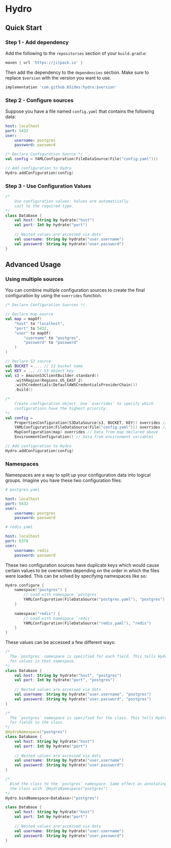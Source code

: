 # Hydro

## Quick Start

### Step 1 - Add dependency

Add the following to the `repositories` section of your `build.gradle`:

```groovy
maven { url 'https://jitpack.io' }
```

Then add the dependency to the `dependencies` section. Make sure to replace `$version` with the version
you want to use.

```groovy
implementation 'com.github.6Sides:hydro:$version'
```

### Step 2 - Configure sources

Suppose you have a file named `config.yaml` that contains the following data:

```yaml
host: localhost
port: 5432
user:
    username: postgres
    password: password
```

```kotlin
/* Declare Configuration Source */
val config = YAMLConfiguration(FileDataSource(File("config.yaml")))

// Add configuration to Hydro
Hydro.addConfiguration(config)
```

### Step 3 - Use Configuration Values

```kotlin
/*
    Use configuration values. Values are automatically 
    cast to the required type.
*/
class Database {
    val host: String by hydrate("host")
    val port: Int by hydrate("port")
    
    // Nested values are accessed via dots
    val username: String by hydrate("user.username")
    val password: String by hydrate("user.password")
}
```

## Advanced Usage

### Using multiple sources

You can combine multiple configuration sources to create the final configuration by using the `overrides` function.

```kotlin
/* Declare Configuration Sources */

// Declare map source
val map = mapOf(
    "host" to "localhost",
    "port" to 5432,
    "user" to mapOf(
        "username" to "postgres",
        "password" to "password"
    )
)

// Declare S3 source
val BUCKET = ... // S3 bucket name
val KEY = ... // S3 object key
val s3 = AmazonS3ClientBuilder.standard()
    .withRegion(Regions.US_EAST_2)
    .withCredentials(DefaultAWSCredentialsProviderChain())
    .build()

/* 
    Create configuration object. Use `overrides` to specify which 
    configurations have the highest priority.
*/
val config =
    PropertiesConfiguration(S3DataSource(s3, BUCKET, KEY)) overrides // Data from remote properties file
    YAMLConfiguration(FileDataSource(File("config.yaml"))) overrides // Data from local yaml file
    MapConfiguration(map) overrides // Data from map declared above
    EnvironmentConfiguration() // Data from environment variables

// Add configuration to Hydro
Hydro.addConfiguration(config)
```

### Namespaces

Namespaces are a way to split up your configuration data into logical groups. Imagine you have these two configuration
files:

```yaml
# postgres.yaml

host: localhost
port: 5432
user:
    username: postgres
    password: password
```

```yaml
# redis.yaml

host: localhost
port: 6379
user:
    username: redis
    password: password
``` 

These two configuration sources have duplicate keys which would cause certain values to be overwritten depending
on the order in which the files were loaded. This can be solved by specifying namespaces like so:

```kotlin
Hydro.configure {
    namespace("postgres") {
        // Load with namespace `postgres`
        YAMLConfiguration(FileDataSource("postgres.yaml"), "postgres")
    }
    
    namespace("redis") {
        // Load with namespace `redis`
        YAMLConfiguration(FileDataSource("redis.yaml"), "redis")
    }
}
```

These values can be accessed a few different ways:

```kotlin
/*
  The `postgres` namespace is specified for each field. This tells Hydro to only look
  for values in that namespace.
*/
class Database {
    val host: String by hydrate("host", "postgres")
    val port: Int by hydrate("port", "postgres")
    
    // Nested values are accessed via dots
    val username: String by hydrate("user.username", "postgres")
    val password: String by hydrate("user.password", "postgres")
}
```

```kotlin
/*
  The `postgres` namespace is specified for the class. This tells Hydro to always use that namespace
  for fields in the class.
*/
@HydroNamespace("postgres")
class Database {
    val host: String by hydrate("host")
    val port: Int by hydrate("port")
    
    // Nested values are accessed via dots
    val username: String by hydrate("user.username")
    val password: String by hydrate("user.password")
}
```

```kotlin
/* 
  Bind the class to the `postgres` namespace. Same effect as annotating 
  the class with `@HydroNamespace("postgres")`.
*/
Hydro.bindNamespace<Database>("postgres")

class Database {
    val host: String by hydrate("host")
    val port: Int by hydrate("port")
    
    // Nested values are accessed via dots
    val username: String by hydrate("user.username")
    val password: String by hydrate("user.password")
}
```

